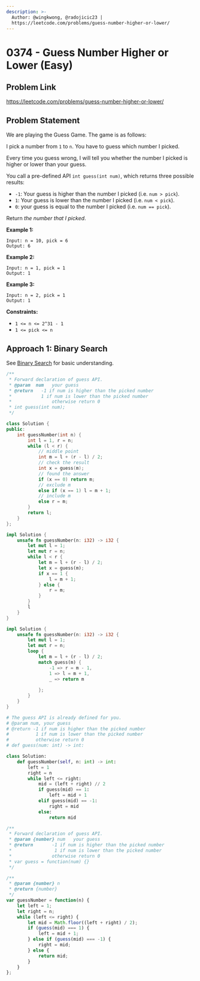 ```yaml
---
description: >-
  Author: @wingkwong, @radojicic23 |
  https://leetcode.com/problems/guess-number-higher-or-lower/
---
```


# 0374 - Guess Number Higher or Lower (Easy)

## Problem Link

https://leetcode.com/problems/guess-number-higher-or-lower/

## Problem Statement

We are playing the Guess Game. The game is as follows:

I pick a number from `1` to `n`. You have to guess which number I picked.

Every time you guess wrong, I will tell you whether the number I picked is higher or lower than your guess.

You call a pre-defined API `int guess(int num)`, which returns three possible results:

* `-1`: Your guess is higher than the number I picked (i.e. `num > pick`).
* `1`: Your guess is lower than the number I picked (i.e. `num < pick`).
* `0`: your guess is equal to the number I picked (i.e. `num == pick`).

Return _the number that I picked_.

**Example 1:**

```
Input: n = 10, pick = 6
Output: 6
```

**Example 2:**

```
Input: n = 1, pick = 1
Output: 1
```

**Example 3:**

```
Input: n = 2, pick = 1
Output: 1
```

**Constraints:**

* `1 <= n <= 2^31 - 1`
* `1 <= pick <= n`

## Approach 1: Binary Search

See [Binary Search](../../tutorials/basic-topics/binary-search) for basic understanding.

<Tabs>
<TabItem value="cpp" label="C++">
<SolutionAuthor name="@wingkwong"/>

```cpp
/** 
 * Forward declaration of guess API.
 * @param  num   your guess
 * @return 	 -1 if num is higher than the picked number
 *	         1 if num is lower than the picked number
 *               otherwise return 0
 * int guess(int num);
 */

class Solution {
public:
    int guessNumber(int n) {
        int l = 1, r = n;
        while (l < r) {
            // middle point
            int m = l + (r - l) / 2;
            // check the result
            int x = guess(m);
            // found the answer
            if (x == 0) return m;
            // exclude m
            else if (x == 1) l = m + 1;
            // include m
            else r = m;
        }
        return l;
    }
};
```

</TabItem>

<TabItem value="rs" label="Rust">
<SolutionAuthor name="@wingkwong"/>

```rs
impl Solution {
    unsafe fn guessNumber(n: i32) -> i32 {
        let mut l = 1;
        let mut r = n;
        while l < r {
            let m = l + (r - l) / 2;
            let x = guess(m);
            if x == 1 {
                l = m + 1;
            } else {
                r = m;
            }
        }
        l
    }
}
```

```rs
impl Solution {
    unsafe fn guessNumber(n: i32) -> i32 {
        let mut l = 1;
        let mut r = n;
        loop {
            let m = l + (r - l) / 2;
            match guess(m) {
                -1 => r = m - 1,
                1 => l = m + 1,
                _ => return m
                
            };
        }
    }
}
```

</TabItem>

<TabItem value="py" label="Python">
<SolutionAuthor name="@radojicic23"/>

```py
# The guess API is already defined for you.
# @param num, your guess
# @return -1 if num is higher than the picked number
#          1 if num is lower than the picked number
#          otherwise return 0
# def guess(num: int) -> int:

class Solution:
    def guessNumber(self, n: int) -> int:
        left = 1
        right = n
        while left <= right:
            mid = (left + right) // 2
            if guess(mid) == 1:
                left = mid + 1
            elif guess(mid) == -1:
                right = mid
            else:
                return mid
```

</TabItem>

<TabItem value="js" label="JavaScript">
<SolutionAuthor name="@radojicic23"/>

```js
/** 
 * Forward declaration of guess API.
 * @param {number} num   your guess
 * @return 	     -1 if num is higher than the picked number
 *			      1 if num is lower than the picked number
 *               otherwise return 0
 * var guess = function(num) {}
 */

/**
 * @param {number} n
 * @return {number}
 */
var guessNumber = function(n) {
    let left = 1;
    let right = n;
    while (left <= right) {
        let mid = Math.floor((left + right) / 2);
        if (guess(mid) === 1) {
            left = mid + 1;
        } else if (guess(mid) === -1) {
            right = mid;
        } else {
            return mid;
        }
    } 
};
```

</TabItem>
</Tabs>
